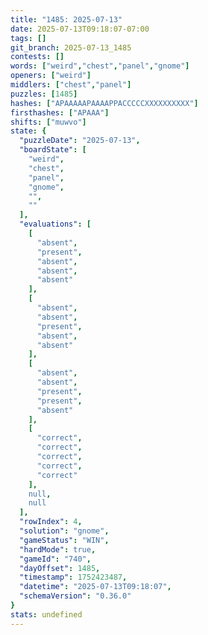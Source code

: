 ```yaml
---
title: "1485: 2025-07-13"
date: 2025-07-13T09:18:07-07:00
tags: []
git_branch: 2025-07-13_1485
contests: []
words: ["weird","chest","panel","gnome"]
openers: ["weird"]
middlers: ["chest","panel"]
puzzles: [1485]
hashes: ["APAAAAAPAAAAPPACCCCCXXXXXXXXXX"]
firsthashes: ["APAAA"]
shifts: ["muwvo"]
state: {
  "puzzleDate": "2025-07-13",
  "boardState": [
    "weird",
    "chest",
    "panel",
    "gnome",
    "",
    ""
  ],
  "evaluations": [
    [
      "absent",
      "present",
      "absent",
      "absent",
      "absent"
    ],
    [
      "absent",
      "absent",
      "present",
      "absent",
      "absent"
    ],
    [
      "absent",
      "absent",
      "present",
      "present",
      "absent"
    ],
    [
      "correct",
      "correct",
      "correct",
      "correct",
      "correct"
    ],
    null,
    null
  ],
  "rowIndex": 4,
  "solution": "gnome",
  "gameStatus": "WIN",
  "hardMode": true,
  "gameId": "740",
  "dayOffset": 1485,
  "timestamp": 1752423487,
  "datetime": "2025-07-13T09:18:07",
  "schemaVersion": "0.36.0"
}
stats: undefined
---
```

<!-- more -->
